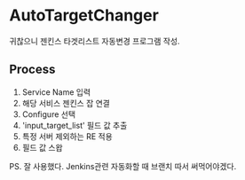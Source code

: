 # AutoTargetChanger
귀찮으니 젠킨스 타겟리스트 자동변경 프로그램 작성. 

## Process
1. Service Name 입력
2. 해당 서비스 젠킨스 잡 연결
3. Configure 선택
4. 'input_target_list' 필드 값 추출
5. 특정 서버 제외하는 RE 적용
6. 필드 값 스왑

PS. 잘 사용했다. Jenkins관련 자동화할 때 브랜치 따서 써먹어야겠다.  
